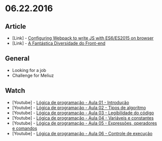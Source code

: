 # 06.22.2016

## Article 

- \[Link\] - [Configuring Webpack to write JS with ES6/ES2015 on browser](https://medium.com/daily-js-tips/configuring-webpack-to-write-js-with-es6-es2015-on-browser-cd089a79ecea#.qqn9ohi03)
- \[Link\] - [A Fantástica Diversidade do Front-end](https://diessi.ca/blog/a-fantastica-diversidade-do-front-end/)


## General 

- Looking for a job
- Challenge for Meliuz


## Watch

- \[Youtube\] - [Lógica de programação - Aula 01 - Introdução](https://www.youtube.com/watch?v=Ds1n6aHchRU)
- \[Youtube\] - [Lógica de programação - Aula 02 - Tipos de algoritmo](https://www.youtube.com/watch?v=JLlTo3SwxJE)
- \[Youtube\] - [Lógica de programação - Aula 03 - Legibilidade do código](https://www.youtube.com/watch?v=7ph98Ih_ckc)
- \[Youtube\] - [Lógica de programação - Aula 04 - Variáveis e constantes](https://www.youtube.com/watch?v=vp4jgXA_BB0)
- \[Youtube\] - [Lógica de programação - Aula 05 - Expressões, operadores e comandos](https://www.youtube.com/watch?v=g0iIVeeQo1M)
- \[Youtube\] - [Lógica de programação - Aula 06 - Controle de execução](https://www.youtube.com/watch?v=dJMu1qjUAKY)
